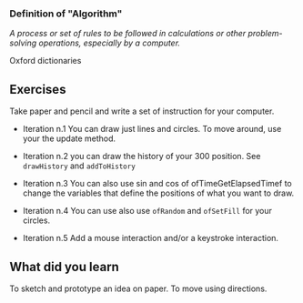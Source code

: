 ### Definition of "Algorithm"

*A process or set of rules to be followed in calculations or other problem-solving operations, especially by a computer.*

Oxford dictionaries


## Exercises

Take paper and pencil and write a set of instruction for your computer.


- Iteration n.1
You can draw just lines and circles. To move around, use your the update method.


- Iteration n.2
you can draw the history of your 300 position. See `drawHistory` and `addToHistory`

- Iteration n.3
You can also use sin and cos of ofTimeGetElapsedTimef to change the variables that define the positions of what you want to draw.

- Iteration n.4
You can use also use `ofRandom` and `ofSetFill` for your circles.

- Iteration n.5
Add a mouse interaction and/or a keystroke interaction.

## What did you learn
To sketch and prototype an idea on paper. To move using directions.
